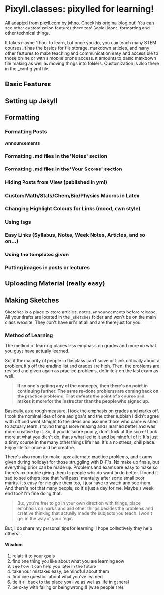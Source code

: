 # Pixyll.classes: pixylled for learning!

All adapted from [pixyll.com](http://www.pixyll.com) by [johno](https://johno.com). Check his original blog out! You can see other customization features there too! Social icons, formatting and other technical things.

It takes maybe 1 hour to learn, but once you do, you can teach many STEM courses. It has the basics for file storage, markdown articles, and many other features to make teaching and communication easy and accessible to those online or with a mobile phone access. It amounts to basic markdown file making as well as moving things into folders. Customization is also there in the _config.yml file.

## Basic Features

## Setting up Jekyll

## Formatting

### Formatting Posts

#### Announcements

### Formatting .md files in the 'Notes' section

### Formatting .md files in the 'Your Scores' section

### Hiding Posts from View (published in yml)

### Custom Math/Stats/Chem/Bio/Physics Macros in Latex

### Changing Highlight Colours for Links (mood, own style)

### Using tags

### Easy Links (Syllabus, Notes, Week Notes, Articles, and so on...)

### Using the templates given

### Putting images in posts or lectures

## Uploading Material (really easy)

## Making Sketches

Sketches is a place to store articles, notes, announcements before release. All your drafts are located in the `_sketches` folder and won't be on the main class website. They don't have url's at all and are there just for you.

### Method of Learning

The method of learning places less emphasis on grades and more on what you guys have actually learned.

So, if the majority of people in the class can't solve or think critically about a problem, it's off the grading list and grades are high. Then, the problems are revised and given again as practice problems, definitely on the last exam as well.

> **If no one's getting any of the concepts, then there's no point in continuing further. The same re-done problems are coming back on the practice problems. That defeats the point of a course and makes it more for the instructor than the people who signed up.**

Basically, as a rough measure, I took the emphasis on grades and marks off. I took the nominal idea of one and gpa's and the other rubbish I didn't agree with off and went straight to the ideas and assume those who came wished to actually learn. I found things more relaxing and I learned better and was more creative by it. So, if you do score poorly, don't look at the score! Look more at what you didn't do, that's what led to it and be mindful of it. It's just a tinny course in the many other things life has. It's a no stress, chill place. Enjoy life for once and be creative.

There's also room for make-ups: alternate practice problems, and exams given during holidays for those struggling with D-F's. No make up finals, but everything prior can be made up. Problems and exams are easy to make so there's no trouble giving them to people who do want to do better. I found it sad to see others lose that 'will pass' mentality after some small poor marks. It's easy for me give them too, I just have to watch and see them. And there's not that many people, so it's just a day for me. Maybe a week end too? I'm fine doing that.

> But, you're free to go in your own direction with things, place emphasis on marks and and other things besides the problems and creative thinking that actually made the subjects you teach. I won't get in the way of your 'ego'.

But, I do share my personal tips for learning, I hope collectively they help others...

#### Wisdom

1. relate it to your goals
2. find one thing you like about what you are learning now
3. see how it can help you later in the future
4. take your mistakes easy, be mindful about them
5. find one question about what you've learned
6. tie it all back to the place you live as well as life in general
7. be okay with failing or being wrong!!! (wise people are).
